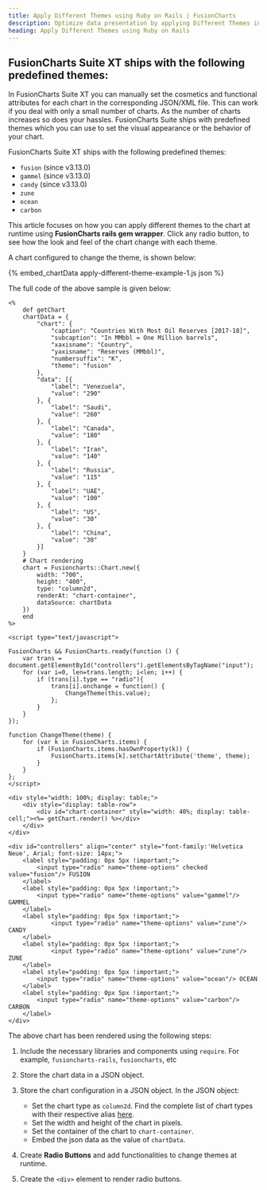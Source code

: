 ```yaml
---
title: Apply Different Themes using Ruby on Rails | FusionCharts
description: Optimize data presentation by applying Different Themes in Ruby on Rails using FusionCharts themes, enhancing visual appeal and user interaction effortlessly.
heading: Apply Different Themes using Ruby on Rails
---
```


## FusionCharts Suite XT ships with the following predefined themes:

In FusionCharts Suite XT you can manually set the cosmetics and functional attributes for each chart in the corresponding JSON/XML file. This can work if you deal with only a small number of charts. As the number of charts increases so does your hassles. FusionCharts Suite ships with predefined themes which you can use to set the visual appearance or the behavior of your chart.

FusionCharts Suite XT ships with the following predefined themes:

* `fusion` (since v3.13.0)
* `gammel` (since v3.13.0)
* `candy` (since v3.13.0)
* `zune`
* `ocean`
* `carbon`

This article focuses on how you can apply different themes to the chart at runtime using **FusionCharts rails gem wrapper**. Click any radio button, to see how the look and feel of the chart change with each theme.

A chart configured to change the theme, is shown below:

{% embed_chartData apply-different-theme-example-1.js json %}

The full code of the above sample is given below:

```
<%
    def getChart
    chartData = {
        "chart": {
            "caption": "Countries With Most Oil Reserves [2017-18]",
            "subcaption": "In MMbbl = One Million barrels",
            "xaxisname": "Country",
            "yaxisname": "Reserves (MMbbl)",
            "numbersuffix": "K",
            "theme": "fusion"
        },
        "data": [{
            "label": "Venezuela",
            "value": "290"
        }, {
            "label": "Saudi",
            "value": "260"
        }, {
            "label": "Canada",
            "value": "180"
        }, {
            "label": "Iran",
            "value": "140"
        }, {
            "label": "Russia",
            "value": "115"
        }, {
            "label": "UAE",
            "value": "100"
        }, {
            "label": "US",
            "value": "30"
        }, {
            "label": "China",
            "value": "30"
        }]
    }
    # Chart rendering 
    chart = Fusioncharts::Chart.new({
        width: "700",
        height: "400",
        type: "column2d", 
        renderAt: "chart-container",
        dataSource: chartData
    })
    end
%>

<script type="text/javascript">
        
FusionCharts && FusionCharts.ready(function () {
    var trans = document.getElementById("controllers").getElementsByTagName("input");
    for (var i=0, len=trans.length; i<len; i++) {                
        if (trans[i].type == "radio"){
            trans[i].onchange = function() {
                ChangeTheme(this.value);
            };
        }
    }
});

function ChangeTheme(theme) {
    for (var k in FusionCharts.items) {
        if (FusionCharts.items.hasOwnProperty(k)) {
            FusionCharts.items[k].setChartAttribute('theme', theme);
        }
    }
};
</script>

<div style="width: 100%; display: table;">
    <div style="display: table-row">
        <div id="chart-container" style="width: 40%; display: table-cell;"><%= getChart.render() %></div>
    </div>
</div>

<div id="controllers" align="center" style="font-family:'Helvetica Neue', Arial; font-size: 14px;">
    <label style="padding: 0px 5px !important;">
        <input type="radio" name="theme-options" checked value="fusion"/> FUSION
    </label>
    <label style="padding: 0px 5px !important;">
        <input type="radio" name="theme-options" value="gammel"/> GAMMEL
    </label>
    <label style="padding: 0px 5px !important;">
            <input type="radio" name="theme-options" value="zune"/> CANDY
    </label>
    <label style="padding: 0px 5px !important;">
            <input type="radio" name="theme-options" value="zune"/> ZUNE
    </label>
    <label style="padding: 0px 5px !important;">
        <input type="radio" name="theme-options" value="ocean"/> OCEAN
    </label>
    <label style="padding: 0px 5px !important;">
        <input type="radio" name="theme-options" value="carbon"/> CARBON
    </label>        
</div>
```

The above chart has been rendered using the following steps:

1. Include the necessary libraries and components using `require`. For example, `fusioncharts-rails`, `fusioncharts`, etc

2. Store the chart data in a JSON object.

3. Store the chart configuration in a JSON object. In the JSON object:
    * Set the chart type as `column2d`. Find the complete list of chart types with their respective alias [here](https://www.fusioncharts.com/dev/chart-guide/list-of-charts).
    * Set the width and height of the chart in pixels. 
    * Set the container of the chart to `chart-container`.
    * Embed the json data as the value of `chartData`.

4. Create **Radio Buttons** and add functionalities to change themes at runtime.

5. Create the `<div>` element to render radio buttons.
